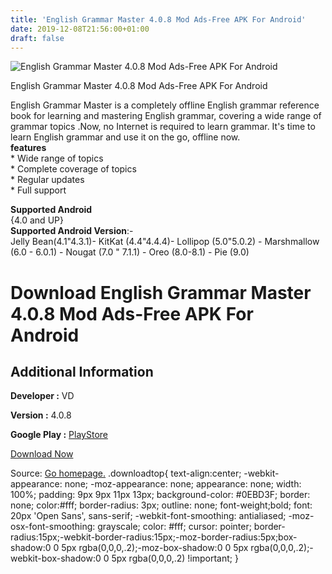 ```yaml
---
title: 'English Grammar Master 4.0.8 Mod Ads-Free APK For Android'
date: 2019-12-08T21:56:00+01:00
draft: false
---
```


![English Grammar Master 4.0.8 Mod Ads-Free APK For Android](https://i2.wp.com/apkhome.net/wp-content/uploads/2019/12/English-Grammar-Master-4.0.8-Mod-Ads-Free.png "English Grammar Master 4.0.8 Mod Ads-Free APK For Android")

  

English Grammar Master 4.0.8 Mod Ads-Free APK For Android

English Grammar Master is a completely offline English grammar reference book for learning and mastering English grammar, covering a wide range of grammar topics .Now, no Internet is required to learn grammar. It's time to learn English grammar and use it on the go, offline now.  
**features**  
\* Wide range of topics  
\* Complete coverage of topics  
\* Regular updates  
\* Full support

**Supported Android**  
{4.0 and UP}  
**Supported Android Version**:-  
Jelly Bean(4.1"4.3.1)- KitKat (4.4"4.4.4)- Lollipop (5.0"5.0.2) - Marshmallow (6.0 - 6.0.1) - Nougat (7.0 " 7.1.1) - Oreo (8.0-8.1) - Pie (9.0)

Download English Grammar Master 4.0.8 Mod Ads-Free APK For Android
==================================================================

Additional Information
----------------------

**Developer :** VD

**Version :** 4.0.8

**Google Play :** [PlayStore](https://play.google.com/store/apps/details?id=com.vd.englishgrammar)

  

[Download Now](https://store4app.co/post/english-grammar-master-4-0-8-mod-ads-free-apk-for-android_1575838323)

  
Source: [Go homepage.](https://store4app.co/post/english-grammar-master-4-0-8-mod-ads-free-apk-for-android_1575838323) .downloadtop{ text-align:center; -webkit-appearance: none; -moz-appearance: none; appearance: none; width: 100%; padding: 9px 9px 11px 13px; background-color: #0EBD3F; border: none; color:#fff; border-radius: 3px; outline: none; font-weight;bold; font: 20px 'Open Sans', sans-serif; -webkit-font-smoothing: antialiased; -moz-osx-font-smoothing: grayscale; color: #fff; cursor: pointer; border-radius:15px;-webkit-border-radius:15px;-moz-border-radius:5px;box-shadow:0 0 5px rgba(0,0,0,.2);-moz-box-shadow:0 0 5px rgba(0,0,0,.2);-webkit-box-shadow:0 0 5px rgba(0,0,0,.2) !important; }